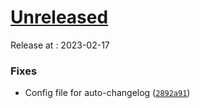 # [Unreleased]()

Release at : 2023-02-17

### Fixes

*  Config file for auto-changelog ([`2892a91`](https://github.com/Tykok/cedict-chinese-transformation/commit/2892a91fd2534bbc6bb5f23b497fbe3f29ce1522))
